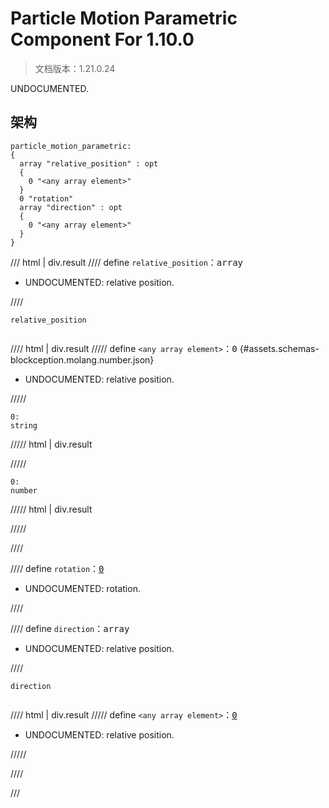 # Particle Motion Parametric Component For 1.10.0

> 文档版本：1.21.0.24

UNDOCUMENTED.

## 架构

```mcschema
particle_motion_parametric:
{
  array "relative_position" : opt
  {
    0 "<any array element>"
  }
  0 "rotation"
  array "direction" : opt
  {
    0 "<any array element>"
  }
}

```

/// html | div.result
//// define
`relative_position`：<samp>array</samp>

- UNDOCUMENTED: relative position.


////

<div class="language-text highlight"><span class="filename"><code>relative_position</code></span><pre id="__code_1"><span></span></pre></div>

//// html | div.result
///// define
`<any array element>`：<samp>0</samp> {#assets.schemas-blockception.molang.number.json}

- UNDOCUMENTED: relative position.


/////

```mcschema
0:
string

```

///// html | div.result

/////


```mcschema
0:
number

```

///// html | div.result

/////




////


//// define
`rotation`：<samp>[0](#assets.schemas-blockception.molang.number.json)</samp>

- UNDOCUMENTED: rotation.


////


//// define
`direction`：<samp>array</samp>

- UNDOCUMENTED: relative position.


////

<div class="language-text highlight"><span class="filename"><code>direction</code></span><pre id="__code_1"><span></span></pre></div>

//// html | div.result
///// define
`<any array element>`：<samp>[0](#assets.schemas-blockception.molang.number.json)</samp>

- UNDOCUMENTED: relative position.


/////


////


///

